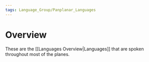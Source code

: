 ```yaml
---
tags: Language_Group/Panplanar_Languages
---
```

# Overview
These are the [[Languages Overview|Languages]] that are spoken throughout most of the planes.